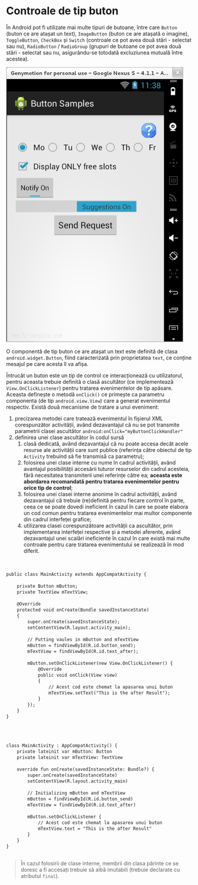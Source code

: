 # Controale de tip buton

În Android pot fi utilizate mai multe tipuri de butoane, între care `Button`
(buton ce are atașat un text), `ImageButton` (buton ce are atașată o imagine),
`ToggleButton`, `CheckBox` și `Switch` (controale ce pot avea două stări -
selectat sau nu), `RadioButton` / `RadioGroup` (grupuri de butoane ce pot avea
două stări - selectat sau nu, asigurându-se totodată excluziunea mutuală între
acestea).

![](images/button_samples.png)

O componentă de tip buton ce are atașat un text este definită de clasa
`android.widget.Button`, fiind caracterizată prin proprietatea `text`,
ce conține mesajul pe care acesta îl va afișa.

Întrucât un buton este un tip de control ce interacționează cu
utilizatorul, pentru aceasta trebuie definită o clasă ascultător (ce
implementează `View.OnClickListener`) pentru tratarea evenimentelor de
tip apăsare. Aceasta definește o metodă `onClick()` ce primește ca
parametru componenta (de tip `android.view.View`) care a generat
evenimentul respectiv. Există două mecanisme de tratare a unui
eveniment:

1.  precizarea metodei care tratează evenimentul în fișierul XML
    corespunzător activității, având dezavantajul că nu se pot transmite
    parametrii clasei ascultător `android:onClick="myButtonClickHandler"
    `
2.  definirea unei clase ascultător în codul sursă
    1.  clasă dedicată, având dezavantajul că nu poate accesa decât
        acele resurse ale activității care sunt publice (referința către
        obiectul de tip `Activity` trebuind să fie transmisă ca
        parametru);
    2.  folosirea unei clase interne cu nume în cadrul activității,
        având avantajul posibilității accesării tuturor resurselor din
        cadrul acesteia, fără necesitatea transmiterii unei referințe
        către ea; **aceasta este abordarea recomandată pentru tratarea
        evenimentelor pentru orice tip de control**;
    3.  folosirea unei clasei interne anonime în cadrul activității,
        având dezavantajul că trebuie (re)definită pentru fiecare
        control în parte, ceea ce se poate dovedi ineficient în cazul în
        care se poate elabora un cod comun pentru tratarea evenimentelor
        mai multor componente din cadrul interfeței grafice;
    4.  utilizarea clasei corespunzătoare activității ca ascultător,
        prin implementarea interfeței respective și a metodei aferente,
        având dezavantajul unei scalări ineficiente în cazul în care
        există mai multe controale pentru care tratarea evenimentului se
        realizează în mod diferit.

<div class="tabbed-blocks">

  <pre><code class="language-java">

public class MainActivity extends AppCompatActivity {

    private Button mButton;
    private TextView mTextView;

    @Override
    protected void onCreate(Bundle savedInstanceState)
    {
        super.onCreate(savedInstanceState);
        setContentView(R.layout.activity_main);

        // Putting vaules in mButton and mTextView
        mButton = findViewById(R.id.button_send);
        mTextView = findViewById(R.id.text_after);

        mButton.setOnClickListener(new View.OnClickListener() {
            @Override
            public void onClick(View view)
            {    
                // Acest cod este chemat la apasarea unui buton
                mTextView.setText("This is the after Result");
            }
        });
    }
}

</code></pre>
<pre><code class="language-kotlin">

class MainActivity : AppCompatActivity() {
    private lateinit var mButton: Button
    private lateinit var mTextView: TextView

    override fun onCreate(savedInstanceState: Bundle?) {
        super.onCreate(savedInstanceState)
        setContentView(R.layout.activity_main)

        // Initializing mButton and mTextView
        mButton = findViewById(R.id.button_send)
        mTextView = findViewById(R.id.text_after)

        mButton.setOnClickListener {
            // Acest cod este chemat la apasarea unui buton
            mTextView.text = "This is the after Result"
        }
    }
}

</code></pre>
</div>

> În cazul folosirii de clase interne, membrii din clasa
părinte ce se doresc a fi accesați trebuie să aibă imutabili (trebuie
declarate cu atributul `final`).
